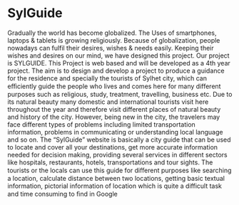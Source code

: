 # SylGuide
Gradually the world has become globalized. The Uses of smartphones, laptops &amp; tablets is growing religiously. Because of globalization, people nowadays can fulfil their desires, wishes &amp; needs easily. Keeping their wishes and desires on our mind, we have designed this project. Our project is SYLGUIDE. This Project is web based and will be developed as a 4th year project. The aim is to design and develop a project to produce a guidance for the residence and specially the tourists of Sylhet city, which can eﬃciently guide the people who lives and comes here for many different purposes such as religious, study, treatment, travelling, business etc. Due to its natural beauty many domestic and international tourists visit here throughout the year and therefore visit different places of natural beauty and history of the city. However, being new in the city, the travelers may face different types of problems including limited transportation information, problems in communicating or understanding local language and so on.  The “SylGuide” website is basically a city guide that can be used to locate and cover all your destinations, get more accurate information needed for decision making, providing several services in different sectors like hospitals, restaurants, hotels, transportations and tour sights. The tourists or the locals can use this guide for diﬀerent purposes like searching a location, calculate distance between two locations, getting basic textual information, pictorial information of location which is quite a difficult task and time consuming to ﬁnd in Google
